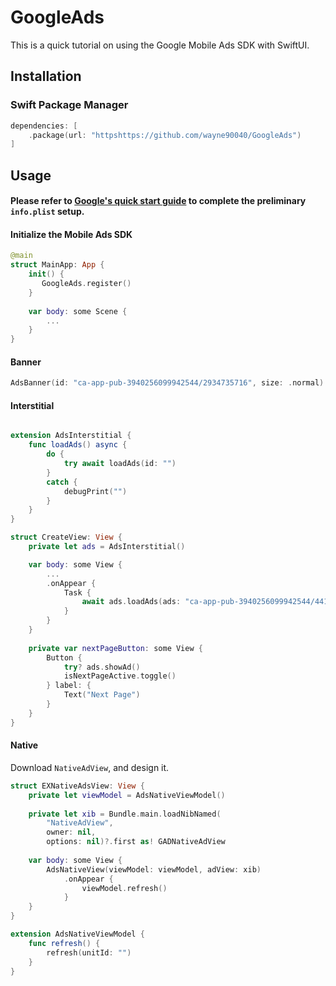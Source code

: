 # GoogleAds
This is a quick tutorial on using the Google Mobile Ads SDK with SwiftUI.

## Installation
### Swift Package Manager
```swift
dependencies: [
    .package(url: "httpshttps://github.com/wayne90040/GoogleAds")
]
```

## Usage
#### Please refer to [Google's quick start guide](https://developers.google.com/admob/ios/quick-start?hl=zh-tw) to complete the preliminary `info.plist` setup.

#### Initialize the Mobile Ads SDK
```swift
@main
struct MainApp: App {
    init() {
       GoogleAds.register() 
    }
    
    var body: some Scene { 
        ...
    }
}
```

#### Banner 
```swift
AdsBanner(id: "ca-app-pub-3940256099942544/2934735716", size: .normal)
```

#### Interstitial
```swift

extension AdsInterstitial {
    func loadAds() async {
        do {
            try await loadAds(id: "")
        }
        catch {
            debugPrint("")
        }
    }
}

struct CreateView: View {
    private let ads = AdsInterstitial()

    var body: some View {
        ...
        .onAppear {
            Task {
                await ads.loadAds(ads: "ca-app-pub-3940256099942544/4411468910")
            }
        }
    }
    
    private var nextPageButton: some View {
        Button {
            try? ads.showAd()
            isNextPageActive.toggle()
        } label: {
            Text("Next Page")
        }
    }
}
```

#### Native
Download `NativeAdView`, and design it.
```swift
struct EXNativeAdsView: View {
    private let viewModel = AdsNativeViewModel()
    
    private let xib = Bundle.main.loadNibNamed(
        "NativeAdView",
        owner: nil,
        options: nil)?.first as! GADNativeAdView
    
    var body: some View {
        AdsNativeView(viewModel: viewModel, adView: xib)
            .onAppear {
                viewModel.refresh()
            }
    }
}

extension AdsNativeViewModel {
    func refresh() {
        refresh(unitId: "")
    }
}
```


